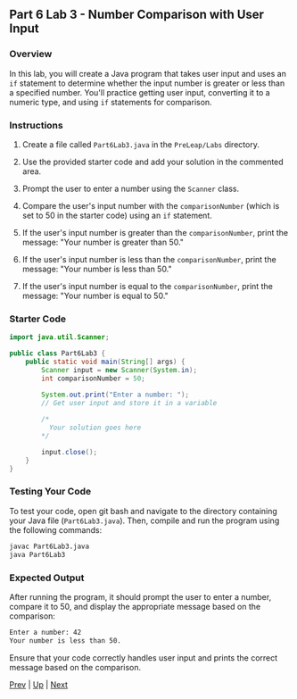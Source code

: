 ## Part 6 Lab 3 - Number Comparison with User Input

### Overview
In this lab, you will create a Java program that takes user input and uses an `if` statement to determine whether the input number is greater or less than a specified number. You'll practice getting user input, converting it to a numeric type, and using `if` statements for comparison.

### Instructions

1. Create a file called `Part6Lab3.java` in the `PreLeap/Labs` directory.

2. Use the provided starter code and add your solution in the commented area.

3. Prompt the user to enter a number using the `Scanner` class.

4. Compare the user's input number with the `comparisonNumber` (which is set to 50 in the starter code) using an `if` statement.

5. If the user's input number is greater than the `comparisonNumber`, print the message: "Your number is greater than 50."

6. If the user's input number is less than the `comparisonNumber`, print the message: "Your number is less than 50."

7. If the user's input number is equal to the `comparisonNumber`, print the message: "Your number is equal to 50."

### Starter Code
```java
import java.util.Scanner;

public class Part6Lab3 {
    public static void main(String[] args) {
        Scanner input = new Scanner(System.in);
        int comparisonNumber = 50;

        System.out.print("Enter a number: ");
        // Get user input and store it in a variable
        
        /*
          Your solution goes here
        */

        input.close();
    }
}
```

### Testing Your Code

To test your code, open git bash and navigate to the directory containing your Java file (`Part6Lab3.java`). Then, compile and run the program using the following commands:

```bash
javac Part6Lab3.java
java Part6Lab3
```

### Expected Output

After running the program, it should prompt the user to enter a number, compare it to 50, and display the appropriate message based on the comparison:

```bash
Enter a number: 42
Your number is less than 50.
```

Ensure that your code correctly handles user input and prints the correct message based on the comparison.

[Prev](part6labs2.md) | [Up](part6.md) | [Next](part6labs4.md)

